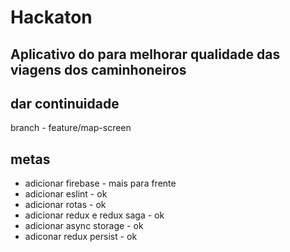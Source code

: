 # Hackaton

## Aplicativo do para melhorar qualidade das viagens dos caminhoneiros

## dar continuidade

branch - feature/map-screen

## metas

- adicionar firebase - mais para frente
- adicionar eslint - ok
- adicionar rotas - ok
- adicionar redux e redux saga - ok
- adicionar async storage - ok
- adiconar redux persist - ok
